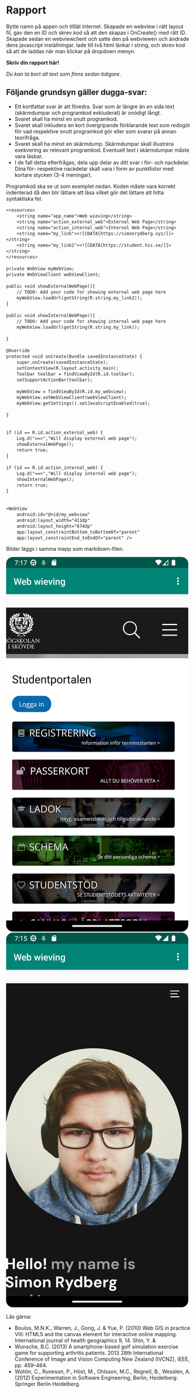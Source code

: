 
# Rapport

Bytte namn på appen och tilllät internet. Skapade en webview i rätt layout fil, gav den en ID och skrev kod så att den skapas i OnCreate() med rätt ID. Skapade sedan en webviewclient och satte den på webviewen och ändrade dens javascript inställningar. lade till två html länkar i string, och skrev kod så att de laddas när man klickar på dropdown menyn. 

**Skriv din rapport här!**

_Du kan ta bort all text som finns sedan tidigare_.

## Följande grundsyn gäller dugga-svar:

- Ett kortfattat svar är att föredra. Svar som är längre än en sida text (skärmdumpar och programkod exkluderat) är onödigt långt.
- Svaret skall ha minst en snutt programkod.
- Svaret skall inkludera en kort övergripande förklarande text som redogör för vad respektive snutt programkod gör eller som svarar på annan teorifråga.
- Svaret skall ha minst en skärmdump. Skärmdumpar skall illustrera exekvering av relevant programkod. Eventuell text i skärmdumpar måste vara läsbar.
- I de fall detta efterfrågas, dela upp delar av ditt svar i för- och nackdelar. Dina för- respektive nackdelar skall vara i form av punktlistor med kortare stycken (3-4 meningar).

Programkod ska se ut som exemplet nedan. Koden måste vara korrekt indenterad då den blir lättare att läsa vilket gör det lättare att hitta syntaktiska fel.

```
<resources>
    <string name="app_name">Web wieving</string>
    <string name="action_external_web">External Web Page</string>
    <string name="action_internal_web">Internal Web Page</string>
    <string name="my_link"><![CDATA[https://simonrydberg.xyz/]]></string>
    <string name="my_link2"><![CDATA[https://student.his.se/]]></string>
</resources>

private WebView myWebView;
private WebViewClient webViewClient;

public void showExternalWebPage(){
    // TODO: Add your code for showing external web page here
    myWebView.loadUrl(getString(R.string.my_link2));
}

public void showInternalWebPage(){
    // TODO: Add your code for showing internal web page here
    myWebView.loadUrl(getString(R.string.my_link));

}

@Override
protected void onCreate(Bundle savedInstanceState) {
    super.onCreate(savedInstanceState);
    setContentView(R.layout.activity_main);
    Toolbar toolbar = findViewById(R.id.toolbar);
    setSupportActionBar(toolbar);

    myWebView = findViewById(R.id.my_webview);
    myWebView.setWebViewClient(webViewClient);
    myWebView.getSettings().setJavaScriptEnabled(true);

}


if (id == R.id.action_external_web) {
    Log.d("==>","Will display external web page");
    showExternalWebPage();
    return true;
}

if (id == R.id.action_internal_web) {
    Log.d("==>","Will display internal web page");
    showInternalWebPage();
    return true;
}


<WebView
    android:id="@+id/my_webview"
    android:layout_width="411dp"
    android:layout_height="674dp"
    app:layout_constraintBottom_toBottomOf="parent"
    app:layout_constraintEnd_toEndOf="parent" />

```

Bilder läggs i samma mapp som markdown-filen.

![](bild1.png)
![](bild2.png)

Läs gärna:

- Boulos, M.N.K., Warren, J., Gong, J. & Yue, P. (2010) Web GIS in practice VIII: HTML5 and the canvas element for interactive online mapping. International journal of health geographics 9, 14. Shin, Y. &
- Wunsche, B.C. (2013) A smartphone-based golf simulation exercise game for supporting arthritis patients. 2013 28th International Conference of Image and Vision Computing New Zealand (IVCNZ), IEEE, pp. 459–464.
- Wohlin, C., Runeson, P., Höst, M., Ohlsson, M.C., Regnell, B., Wesslén, A. (2012) Experimentation in Software Engineering, Berlin, Heidelberg: Springer Berlin Heidelberg.
